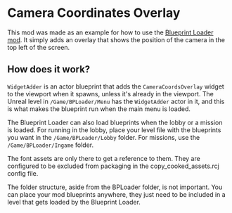# Camera Coordinates Overlay
This mod was made as an example for how to use the [Blueprint Loader mod](https://www.nexusmods.com/minecraftdungeons/mods/111/). It simply adds an overlay that shows the position of the camera in the top left of the screen.

## How does it work?
`WidgetAdder` is an actor blueprint that adds the `CameraCoordsOverlay` widget to the viewport when it spawns, unless it's already in the viewport. The Unreal level in `/Game/BPLoader/Menu` has the `WidgetAdder` actor in it, and this is what makes the blueprint run when the main menu is loaded.

The Blueprint Loader can also load blueprints when the lobby or a mission is loaded. For running in the lobby, place your level file with the blueprints you want in the `/Game/BPLoader/Lobby` folder. For missions, use the `/Game/BPLoader/Ingame` folder.

The font assets are only there to get a reference to them. They are configured to be excluded from packaging in the copy_cooked_assets.rcj config file.

The folder structure, aside from the BPLoader folder, is not important. You can place your mod blueprints anywhere, they just need to be included in a level that gets loaded by the Blueprint Loader.